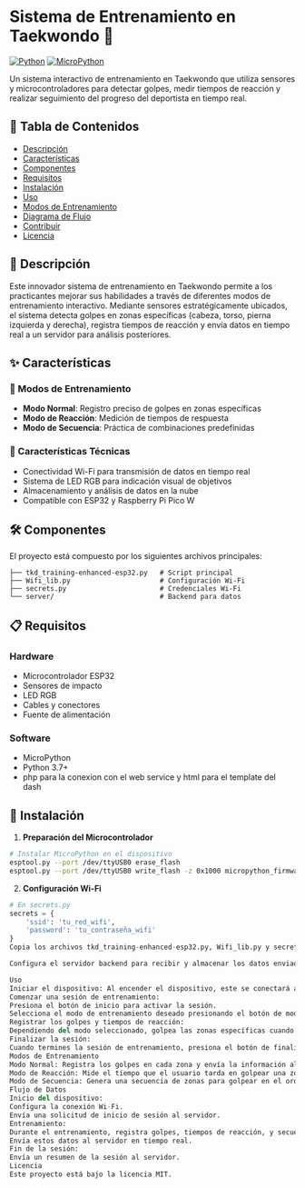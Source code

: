 # Sistema de Entrenamiento en Taekwondo 🥋

[![Python](https://img.shields.io/badge/python-3.7+-blue.svg)](https://www.python.org/downloads/)
[![MicroPython](https://img.shields.io/badge/MicroPython-Compatible-green.svg)](https://micropython.org/)

Un sistema interactivo de entrenamiento en Taekwondo que utiliza sensores y microcontroladores para detectar golpes, medir tiempos de reacción y realizar seguimiento del progreso del deportista en tiempo real.

## 📝 Tabla de Contenidos

- [Descripción](#descripción)
- [Características](#características)
- [Componentes](#componentes)
- [Requisitos](#requisitos)
- [Instalación](#instalación)
- [Uso](#uso)
- [Modos de Entrenamiento](#modos-de-entrenamiento)
- [Diagrama de Flujo](#diagrama-de-flujo)
- [Contribuir](#contribuir)
- [Licencia](#licencia)

## 📖 Descripción

Este innovador sistema de entrenamiento en Taekwondo permite a los practicantes mejorar sus habilidades a través de diferentes modos de entrenamiento interactivo. Mediante sensores estratégicamente ubicados, el sistema detecta golpes en zonas específicas (cabeza, torso, pierna izquierda y derecha), registra tiempos de reacción y envía datos en tiempo real a un servidor para análisis posteriores.

## ✨ Características

### 🎯 Modos de Entrenamiento
- **Modo Normal**: Registro preciso de golpes en zonas específicas
- **Modo de Reacción**: Medición de tiempos de respuesta
- **Modo de Secuencia**: Práctica de combinaciones predefinidas

### 🔧 Características Técnicas
- Conectividad Wi-Fi para transmisión de datos en tiempo real
- Sistema de LED RGB para indicación visual de objetivos
- Almacenamiento y análisis de datos en la nube
- Compatible con ESP32 y Raspberry Pi Pico W

## 🛠 Componentes

El proyecto está compuesto por los siguientes archivos principales:

```
├── tkd_training-enhanced-esp32.py   # Script principal
├── Wifi_lib.py                      # Configuración Wi-Fi
├── secrets.py                       # Credenciales Wi-Fi
└── server/                          # Backend para datos
```

## 📋 Requisitos

### Hardware
- Microcontrolador ESP32
- Sensores de impacto
- LED RGB
- Cables y conectores
- Fuente de alimentación

### Software
- MicroPython
- Python 3.7+
- php para la conexion con el web service y html para el template del dash

## 🚀 Instalación

1. **Preparación del Microcontrolador**
```bash
# Instalar MicroPython en el dispositivo
esptool.py --port /dev/ttyUSB0 erase_flash
esptool.py --port /dev/ttyUSB0 write_flash -z 0x1000 micropython_firmware.bin
```

2. **Configuración Wi-Fi**
```python
# En secrets.py
secrets = {
    'ssid': 'tu_red_wifi',
    'password': 'tu_contraseña_wifi'
}
Copia los archivos tkd_training-enhanced-esp32.py, Wifi_lib.py y secrets.py al microcontrolador.

Configura el servidor backend para recibir y almacenar los datos enviados por el dispositivo.

Uso
Iniciar el dispositivo: Al encender el dispositivo, este se conectará a la red Wi-Fi usando la configuración en Wifi_lib.py.
Comenzar una sesión de entrenamiento:
Presiona el botón de inicio para activar la sesión.
Selecciona el modo de entrenamiento deseado presionando el botón de modo.
Registrar los golpes y tiempos de reacción:
Dependiendo del modo seleccionado, golpea las zonas específicas cuando el LED RGB lo indique.
Finalizar la sesión:
Cuando termines la sesión de entrenamiento, presiona el botón de finalización para que el dispositivo envíe un resumen al servidor.
Modos de Entrenamiento
Modo Normal: Registra los golpes en cada zona y envía la información al servidor.
Modo de Reacción: Mide el tiempo que el usuario tarda en golpear una zona indicada al azar.
Modo de Secuencia: Genera una secuencia de zonas para golpear en el orden correcto.
Flujo de Datos
Inicio del dispositivo:
Configura la conexión Wi-Fi.
Envía una solicitud de inicio de sesión al servidor.
Entrenamiento:
Durante el entrenamiento, registra golpes, tiempos de reacción, y secuencias.
Envía estos datos al servidor en tiempo real.
Fin de la sesión:
Envía un resumen de la sesión al servidor.
Licencia
Este proyecto está bajo la licencia MIT.
